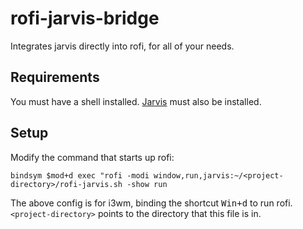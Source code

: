 # rofi-jarvis-bridge

Integrates jarvis directly into rofi, for all of your needs.

## Requirements

You must have a shell installed. [Jarvis][jarvis] must also be installed.

## Setup

Modify the command that starts up rofi:

``` config
bindsym $mod+d exec "rofi -modi window,run,jarvis:~/<project-directory>/rofi-jarvis.sh -show run
```

The above config is for i3wm, binding the shortcut <kbd>Win+d</kbd> to run
rofi. `<project-directory>` points to the directory that this file is in.

[jarvis]: https://github.com/sukeesh/Jarvis
